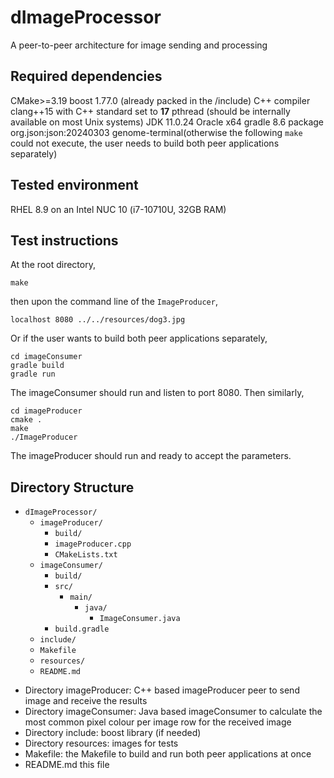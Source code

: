 # dImageProcessor
A peer-to-peer architecture for image sending and processing

## Required dependencies
CMake>=3.19
boost 1.77.0 (already packed in the /include)
C++ compiler clang++15 with C++ standard set to **17**
pthread (should be internally available on most Unix systems)
JDK 11.0.24 Oracle x64
gradle 8.6
package org.json:json:20240303
genome-terminal(otherwise the following `make` could not execute, the user needs to build both peer applications separately)

## Tested environment
RHEL 8.9 on an Intel NUC 10 (i7-10710U, 32GB RAM)

## Test instructions
At the root directory, 
```
make
```
then upon the command line of the `ImageProducer`,
```
localhost 8080 ../../resources/dog3.jpg
```

Or if the user wants to build both peer applications separately,
```
cd imageConsumer
gradle build
gradle run
```
The imageConsumer should run and listen to port 8080.
Then similarly,
```
cd imageProducer
cmake .
make
./ImageProducer
```
The imageProducer should run and ready to accept the parameters.


## Directory Structure

- `dImageProcessor/`
  - `imageProducer/`
    - `build/`
    - `imageProducer.cpp`
    - `CMakeLists.txt`
  - `imageConsumer/`
    - `build/`
    - `src/`
      - `main/`
        - `java/`
          - `ImageConsumer.java`
    - `build.gradle`
  - `include/`
  - `Makefile`
  - `resources/`
  - `README.md`

+ Directory imageProducer: C++ based imageProducer peer to send image and receive the results
+ Directory imageConsumer: Java based imageConsumer to calculate the most common pixel colour per image row for the received image
+ Directory include: boost library (if needed)
+ Directory resources: images for tests
+ Makefile: the Makefile to build and run both peer applications at once
+ README.md this file



